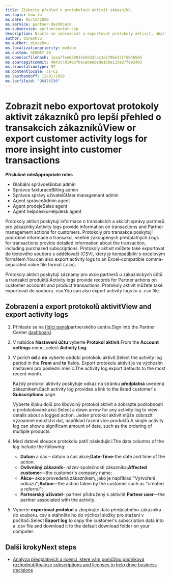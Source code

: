 ```yaml
---
title: Získejte přehled o protokolech aktivit zákazníků.
ms.topic: how-to
ms.date: 05/13/2020
ms.service: partner-dashboard
ms.subservice: partnercenter-csp
description: Naučte se zobrazovat a exportovat protokoly aktivit, abyste získali přehled o transakcích zákaznických účtů a dalších zákaznických aktivitách souvisejících s zákazníky.
author: dineshvu
ms.author: dineshvu
ms.localizationpriority: medium
ms.custom: SEOMAY.20
ms.openlocfilehash: 1eaa7fee628015eb633cac3a2796e371f6046585
ms.sourcegitcommit: 4043c791402f0acebee6ede160a135e87fe92493
ms.translationtype: MT
ms.contentlocale: cs-CZ
ms.lasthandoff: 12/01/2020
ms.locfileid: "96474236"
---
```

# <a name="view-or-export-customer-activity-logs-for-more-insight-into-customer-transactions"></a><span data-ttu-id="069d3-103">Zobrazit nebo exportovat protokoly aktivit zákazníků pro lepší přehled o transakcích zákazníků</span><span class="sxs-lookup"><span data-stu-id="069d3-103">View or export customer activity logs for more insight into customer transactions</span></span>

<span data-ttu-id="069d3-104">**Příslušné role**</span><span class="sxs-lookup"><span data-stu-id="069d3-104">**Appropriate roles**</span></span>

- <span data-ttu-id="069d3-105">Globální správce</span><span class="sxs-lookup"><span data-stu-id="069d3-105">Global admin</span></span>
- <span data-ttu-id="069d3-106">Správce fakturace</span><span class="sxs-lookup"><span data-stu-id="069d3-106">Billing admin</span></span>
- <span data-ttu-id="069d3-107">Správce správy uživatelů</span><span class="sxs-lookup"><span data-stu-id="069d3-107">User management admin</span></span>
- <span data-ttu-id="069d3-108">Agent správce</span><span class="sxs-lookup"><span data-stu-id="069d3-108">Admin agent</span></span>
- <span data-ttu-id="069d3-109">Agent prodeje</span><span class="sxs-lookup"><span data-stu-id="069d3-109">Sales agent</span></span>
- <span data-ttu-id="069d3-110">Agent helpdesku</span><span class="sxs-lookup"><span data-stu-id="069d3-110">Helpdesk agent</span></span>

<span data-ttu-id="069d3-111">Protokoly aktivit poskytují informace o transakcích a akcích správy partnerů pro zákazníky.</span><span class="sxs-lookup"><span data-stu-id="069d3-111">Activity logs provide information on transactions and Partner management actions for customers.</span></span> <span data-ttu-id="069d3-112">Protokoly pro transakce poskytují podrobné informace o transakci, včetně zakoupených předplatných.</span><span class="sxs-lookup"><span data-stu-id="069d3-112">Logs for transactions provide detailed information about the transaction, including purchased subscriptions.</span></span> <span data-ttu-id="069d3-113">Protokoly aktivit můžete také exportovat do textového souboru s oddělovači (CSV), který je kompatibilní s excelovým formátem.</span><span class="sxs-lookup"><span data-stu-id="069d3-113">You can also export activity logs to an Excel-compatible comma-separated value file format (.csv).</span></span>

<span data-ttu-id="069d3-114">Protokoly aktivit poskytují záznamy pro akce partnerů u zákaznických účtů a transakcí produktů.</span><span class="sxs-lookup"><span data-stu-id="069d3-114">Activity logs provide records for Partner actions on customer accounts and product transactions.</span></span> <span data-ttu-id="069d3-115">Protokoly aktivit můžete také exportovat do souboru. csv.</span><span class="sxs-lookup"><span data-stu-id="069d3-115">You can also export activity logs to a .csv file.</span></span>

## <a name="view-and-export-activity-logs"></a><span data-ttu-id="069d3-116">Zobrazení a export protokolů aktivit</span><span class="sxs-lookup"><span data-stu-id="069d3-116">View and export activity logs</span></span>

1. <span data-ttu-id="069d3-117">Přihlaste se na [řídicí panel](https://partner.microsoft.com/dashboard)partnerského centra.</span><span class="sxs-lookup"><span data-stu-id="069d3-117">Sign into the Partner Center [dashboard](https://partner.microsoft.com/dashboard).</span></span>

2. <span data-ttu-id="069d3-118">V nabídce **Nastavení účtu** vyberte **Protokol aktivit**.</span><span class="sxs-lookup"><span data-stu-id="069d3-118">From the **Account settings** menu, select **Activity Log**.</span></span>

3. <span data-ttu-id="069d3-119">V polích **od** a **do** vyberte období protokolu aktivit.</span><span class="sxs-lookup"><span data-stu-id="069d3-119">Select the activity log period in the **From** and **to** fields.</span></span> <span data-ttu-id="069d3-120">Export protokolu aktivit je ve výchozím nastavení pro poslední měsíc.</span><span class="sxs-lookup"><span data-stu-id="069d3-120">The activity log export defaults to the most recent month.</span></span>

   <span data-ttu-id="069d3-121">Každý protokol aktivity poskytuje odkaz na stránku **předplatná** uvedená zákazníkem.</span><span class="sxs-lookup"><span data-stu-id="069d3-121">Each activity log provides a link to the listed customer's **Subscriptions** page.</span></span>

   <span data-ttu-id="069d3-122">Vyberte šipku dolů pro libovolný protokol aktivit a zobrazte podrobnosti o protokolované akci.</span><span class="sxs-lookup"><span data-stu-id="069d3-122">Select a down arrow for any activity log to view details about a logged action.</span></span> <span data-ttu-id="069d3-123">Jeden protokol aktivit může zobrazit významné množství dat, například řazení více produktů.</span><span class="sxs-lookup"><span data-stu-id="069d3-123">A single activity log can show a significant amount of data, such as the ordering of multiple products.</span></span>

4. <span data-ttu-id="069d3-124">Mezi datové sloupce protokolu patří následující:</span><span class="sxs-lookup"><span data-stu-id="069d3-124">The data columns of the log include the following:</span></span>
   - <span data-ttu-id="069d3-125">**Datum** a čas – datum a čas akce;</span><span class="sxs-lookup"><span data-stu-id="069d3-125">**Date-Time**-the date and time of the action;</span></span>
   - <span data-ttu-id="069d3-126">**Ovlivněný zákazník**– název společnosti zákazníka;</span><span class="sxs-lookup"><span data-stu-id="069d3-126">**Affected customer**—the customer's company name;</span></span>
   - <span data-ttu-id="069d3-127">**Akce**– akce provedená zákazníkem, jako je například "Vytvoření odkazu";</span><span class="sxs-lookup"><span data-stu-id="069d3-127">**Action**—the action taken by the customer such as "created a referral";</span></span>
   - <span data-ttu-id="069d3-128">**Partnerský uživatel**– partner přidružený k aktivitě.</span><span class="sxs-lookup"><span data-stu-id="069d3-128">**Partner user**—the partner associated with the activity.</span></span>

5. <span data-ttu-id="069d3-129">Vyberte **exportovat protokol** a zkopírujte data předplatného zákazníka do souboru. csv a stáhněte ho do výchozí složky pro stažení v počítači.</span><span class="sxs-lookup"><span data-stu-id="069d3-129">Select **Export log** to copy the customer's subscription data into a .csv file and download it to the default download folder on your computer.</span></span>

## <a name="next-steps"></a><span data-ttu-id="069d3-130">Další kroky</span><span class="sxs-lookup"><span data-stu-id="069d3-130">Next steps</span></span>

- [<span data-ttu-id="069d3-131">Analýza předplatných a licencí, které vám pomůžou podniková rozhodnutí</span><span class="sxs-lookup"><span data-stu-id="069d3-131">Analyze subscriptions and licenses to help drive business decisions</span></span>](analyze-subscriptions-licenses.md)
